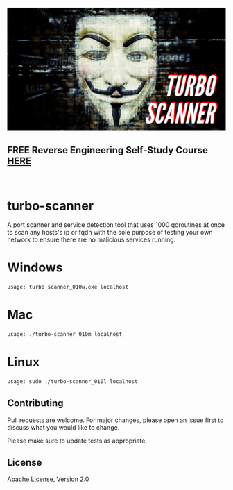 ![image](https://github.com/mytechnotalent/turbo-scanner/blob/main/turbo-scanner.png?raw=true)

## FREE Reverse Engineering Self-Study Course [HERE](https://github.com/mytechnotalent/Reverse-Engineering-Tutorial)

<br>

# turbo-scanner
A port scanner and service detection tool that uses 1000 goroutines at once to scan any hosts's ip or fqdn with the sole purpose of testing your own network to ensure there are no malicious services running.

# Windows
```bash
usage: turbo-scanner_010w.exe localhost
```

# Mac
```bash
usage: ./turbo-scanner_010m localhost
```

# Linux
```bash
usage: sudo ./turbo-scanner_010l localhost
```

## Contributing
Pull requests are welcome. For major changes, please open an issue first to discuss what you would like to change.

Please make sure to update tests as appropriate.

## License
[Apache License, Version 2.0](https://www.apache.org/licenses/LICENSE-2.0)

